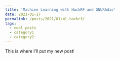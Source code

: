 ```yaml
---
title: 'Machine Learning with HackRF and GNURAdio'
date: 2021-01-17
permalink: /posts/2021/01/ml-hackrf/
tags:
  - cool posts
  - category1
  - category2
---
```


This is where I'll put my new post! 
